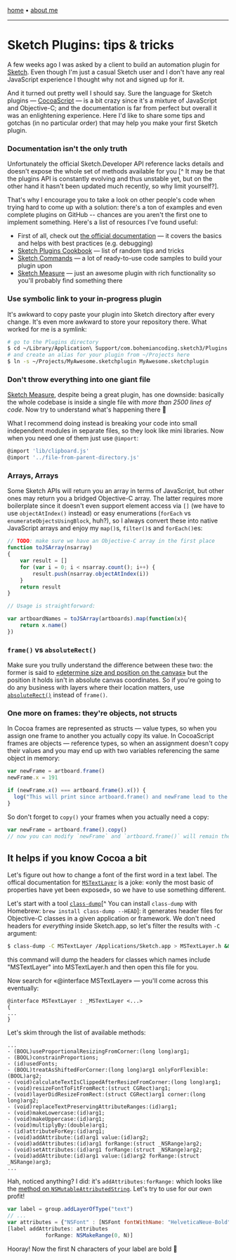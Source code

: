 [home](/index.html) • [about me](/me.html)

-------
# Sketch Plugins: tips & tricks

A few weeks ago I was asked by a client to build an automation plugin for [Sketch](https://sketchapp.com). Even though I'm just a casual Sketch user and I don't have any real JavaScript experience I thought why not and signed up for it.

And it turned out pretty well I should say. Sure the language for Sketch plugins — [CocoaScript](http://developer.sketchapp.com/introduction/cocoascript/) — is a bit crazy since it's a mixture of JavaScript and Objective-C; and the documentation is far from perfect but overall it was an enlightening experience. Here I'd like to share some tips and gotchas (in no particular order) that may help you make your first Sketch plugin.

### Documentation isn't the only truth

Unfortunately the official Sketch.Developer API reference lacks details and doesn't expose the whole set of methods available for you [^ It may be that the plugins API is constantly evolving and thus unstable yet, but on the other hand it hasn't been updated much recently, so why limit yourself?].

That's why I encourage you to take a look on other people's code when trying hard to come up with a solution: there's a ton of examples and even complete plugins on GitHub -- chances are you aren't the first one to implement something. Here's a list of resources I've found useful:

* First of all, check out [the official documentation](http://developer.sketchapp.com/) — it covers the basics and helps with best practices (e.g. debugging)
* [Sketch Plugins Cookbook](https://github.com/turbobabr/Sketch-Plugins-Cookbook) — list of random tips and tricks
* [Sketch Commands](https://github.com/bomberstudios/sketch-commands) — a lot of ready-to-use code samples to build your plugin upon
* [Sketch Measure](https://github.com/utom/sketch-measure) — just an awesome plugin with rich functionality so you'll probably find something there

### Use symbolic link to your in-progress plugin

It's awkward to copy paste your plugin into Sketch directory after every change. It's even more awkward to store your repository there. What worked for me is a symlink:

```sh
# go to the Plugins directory
$ cd ~/Library/Application\ Support/com.bohemiancoding.sketch3/Plugins
# and create an alias for your plugin from ~/Projects here
$ ln -s ~/Projects/MyAwesome.sketchplugin MyAwesome.sketchplugin
```

### Don't throw everything into one giant file

[Sketch Measure](https://github.com/utom/sketch-measure), despite being a great plugin, has one downside: basically the whole codebase is inside a single file with *more than 2500 lines of code*. Now try to understand what's happening there 🤔

What I recommend doing instead is breaking your code into small independent modules in separate files, so they look like mini libraries. Now when you need one of them just use `@import`:

```js
@import 'lib/clipboard.js'
@import '../file-from-parent-directory.js'
```

### Arrays, Arrays

Some Sketch APIs will return you an array in terms of JavaScript, but other ones may return you a bridged Objective-C array. The latter requires more boilerplate since it doesn't even support element access via `[]` (we have to use `objectAtIndex()` instead) or easy enumerations (`forEach` vs `enumerateObjectsUsingBlock`, huh?), so I always convert these into native JavaScript arrays and enjoy my `map()`s, `filter()`s and `forEach()`es:

```js
// TODO: make sure we have an Objective-C array in the first place
function toJSArray(nsarray)
{
	var result = []
	for (var i = 0; i < nsarray.count(); i++) {
		result.push(nsarray.objectAtIndex(i))
	}
	return result
}

// Usage is straightforward:

var artboardNames = toJSArray(artboards).map(function(x){
	return x.name()
})
```

### `frame()` vs `absoluteRect()`

Make sure you trully understand the difference between these two: the former is said to [«determine size and position on the canvas»](http://developer.sketchapp.com/reference/MSLayer/#frame-readonly) but the position it holds isn't in absolute canvas coordinates. So if you're going to do any business with layers where their location matters, use [`absoluteRect()`](http://developer.sketchapp.com/reference/MSLayer/#absoluterect-readonly) instead of `frame()`.

### One more on frames: they're objects, not structs

In Cocoa frames are represented as structs — value types, so when you assign one frame to another you actually copy its value. In CocoaScript frames are objects — reference types, so when an assignment doesn't copy their values and you may end up with two variables referencing the same object in memory:

```js
var newFrame = artboard.frame()
newFrame.x = 191

if (newFrame.x() === artboard.frame().x()) {
  log("This will print since artboard.frame() and newFrame lead to the same object")
}
```

So don't forget to `copy()` your frames when you actually need a copy:

```js
var newFrame = artboard.frame().copy()
// now you can modify `newFrame` and `artboard.frame()` will remain the same
```

## It helps if you know Cocoa a bit

Let's figure out how to change a font of the first word in a text label. The offical documentation for [`MSTextLayer`](http://developer.sketchapp.com/reference/MSTextLayer/) is a joke: «only the most basic of properties have yet been exposed», so we have to use something different.

Let's start with a tool [`class-dump`](http://stevenygard.com/projects/class-dump/)[^ You can install `class-dump` with Homebrew: `brew install class-dump --HEAD`]: it generates header files for Objective-C classes in a given application or framework. We don't need headers for *everything* inside Sketch.app, so let's filter the results with `-C` argument:

```sh
$ class-dump -C MSTextLayer /Applications/Sketch.app > MSTextLayer.h && open -e MSTextLayer.h
```

this command will dump the headers for classes which names include "MSTextLayer" into MSTextLayer.h and then open this file for you.

Now search for «@interface MSTextLayer» — you'll come across this eventually:

```objc
@interface MSTextLayer : _MSTextLayer <...>
{
...
}
```

Let's skim through the list of available methods:

```objc
...
- (BOOL)useProportionalResizingFromCorner:(long long)arg1;
- (BOOL)constrainProportions;
- (id)usedFonts;
- (BOOL)treatAsShiftedForCorner:(long long)arg1 onlyForFlexible:(BOOL)arg2;
- (void)calculateTextIsClippedAfterResizeFromCorner:(long long)arg1;
- (void)resizeFontToFitFromRect:(struct CGRect)arg1;
- (void)layerDidResizeFromRect:(struct CGRect)arg1 corner:(long long)arg2;
- (void)replaceTextPreservingAttributeRanges:(id)arg1;
- (void)makeLowercase:(id)arg1;
- (void)makeUppercase:(id)arg1;
- (void)multiplyBy:(double)arg1;
- (id)attributeForKey:(id)arg1;
- (void)addAttribute:(id)arg1 value:(id)arg2;
- (void)addAttributes:(id)arg1 forRange:(struct _NSRange)arg2;
- (void)setAttributes:(id)arg1 forRange:(struct _NSRange)arg2;
- (void)addAttribute:(id)arg1 value:(id)arg2 forRange:(struct _NSRange)arg3;
...
```

Hah, noticed anything? I did: it's `addAttributes:forRange:` which looks like the [method on `NSMutableAttributedString`](https://developer.apple.com/library/mac/documentation/Cocoa/Reference/Foundation/Classes/NSMutableAttributedString_Class/#//apple_ref/occ/instm/NSMutableAttributedString/addAttributes:range:). Let's try to use for our own profit!

```js
var label = group.addLayerOfType("text")
// ...
var attributes = {"NSFont" : [NSFont fontWithName: "HelveticaNeue-Bold" size:18]}
[label addAttributes: attributes
            forRange: NSMakeRange(0, N)]
```

Hooray! Now the first N characters of your label are bold 💎
